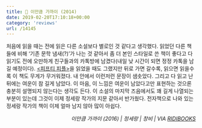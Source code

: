 ```yaml
---
title: 📖 이만큼 가까이 (2014)
date: 2019-02-20T17:10:18+00:00
category: 'reviews'
url: /14145
---
```


처음에 읽을 때는 전에 읽은 다른 소설보다 별로인 것 같다고 생각했다. 읽었던 다른 책들에 비해 &#8216;기존 문학 냄새(?)&#8217;가 나는 것 같아서 좀 더 본인 스타일로 쓴 책이 좋다고 다 읽기도 전에 오만하게 친구들과의 카톡방에 남겼다(내일 낮 시간이 되면 정정 카톡을 남길 예정이다). [<피프티 피플>][1]을 읽었을 때도 그랬지만 뒤로 가면 갈수록, 읽으면 읽을수록 이 책도 무게가 무거워졌다. 내 안에서 이런저런 문장이 샘솟았다. 그리고 다 읽고 난 뒤에는 여운이 참 길게 남았다. 이 마음, 이 느낌은 여운이 남았다고만 표현하는 것으론 충분히 설명되지 않는다는 생각도 든다. 이 소설의 마지막 즈음에서도 꽤 길게 나열되는 부분이 있는데 그것이 이제 정세랑 작가의 지문 같아서 반가웠다. 전자책으로 나와 있는 정세랑 작가의 책이 이제 얼마 남지 않아 많이 아쉽다.





<p style="text-align:right">
  <em>이만큼 가까이 (2016) | 정세랑 | 창비 | VIA <a rel="noreferrer noopener" href="http://ridibooks.com/" target="_blank">RIDIBOOKS</a></em>
</p>

 [1]: https://dowha.kim/14097